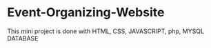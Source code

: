 # Event-Organizing-Website
This mini project is done with HTML, CSS, JAVASCRIPT, php, MYSQL DATABASE
